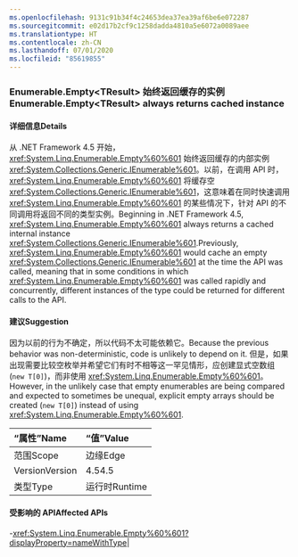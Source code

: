 ```yaml
---
ms.openlocfilehash: 9131c91b34f4c24653dea37ea39af6be6e072287
ms.sourcegitcommit: e02d17b2cf9c1258dadda4810a5e6072a0089aee
ms.translationtype: HT
ms.contentlocale: zh-CN
ms.lasthandoff: 07/01/2020
ms.locfileid: "85619855"
---
```

### <a name="enumerableemptylttresultgt-always-returns-cached-instance"></a><span data-ttu-id="0fac5-101">Enumerable.Empty&lt;TResult&gt; 始终返回缓存的实例</span><span class="sxs-lookup"><span data-stu-id="0fac5-101">Enumerable.Empty&lt;TResult&gt; always returns cached instance</span></span>

#### <a name="details"></a><span data-ttu-id="0fac5-102">详细信息</span><span class="sxs-lookup"><span data-stu-id="0fac5-102">Details</span></span>

<span data-ttu-id="0fac5-103">从 .NET Framework 4.5 开始，<xref:System.Linq.Enumerable.Empty%60%601> 始终返回缓存的内部实例 <xref:System.Collections.Generic.IEnumerable%601>。以前，在调用 API 时，<xref:System.Linq.Enumerable.Empty%60%601> 将缓存空 <xref:System.Collections.Generic.IEnumerable%601>，这意味着在同时快速调用 <xref:System.Linq.Enumerable.Empty%60%601> 的某些情况下，针对 API 的不同调用将返回不同的类型实例。</span><span class="sxs-lookup"><span data-stu-id="0fac5-103">Beginning in .NET Framework 4.5, <xref:System.Linq.Enumerable.Empty%60%601> always returns a cached internal instance <xref:System.Collections.Generic.IEnumerable%601>.Previously, <xref:System.Linq.Enumerable.Empty%60%601> would cache an empty <xref:System.Collections.Generic.IEnumerable%601> at the time the API was called, meaning that in some conditions in which <xref:System.Linq.Enumerable.Empty%60%601> was called rapidly and concurrently, different instances of the type could be returned for different calls to the API.</span></span>

#### <a name="suggestion"></a><span data-ttu-id="0fac5-104">建议</span><span class="sxs-lookup"><span data-stu-id="0fac5-104">Suggestion</span></span>

<span data-ttu-id="0fac5-105">因为以前的行为不确定，所以代码不太可能依赖它。</span><span class="sxs-lookup"><span data-stu-id="0fac5-105">Because the previous behavior was non-deterministic, code is unlikely to depend on it.</span></span> <span data-ttu-id="0fac5-106">但是，如果出现需要比较空枚举并希望它们有时不相等这一罕见情形，应创建显式空数组 (<code>new T[0]</code>)，而非使用 <xref:System.Linq.Enumerable.Empty%60%601>。</span><span class="sxs-lookup"><span data-stu-id="0fac5-106">However, in the unlikely case that empty enumerables are being compared and expected to sometimes be unequal, explicit empty arrays should be created (<code>new T[0]</code>) instead of using <xref:System.Linq.Enumerable.Empty%60%601>.</span></span>

| <span data-ttu-id="0fac5-107">“属性”</span><span class="sxs-lookup"><span data-stu-id="0fac5-107">Name</span></span>    | <span data-ttu-id="0fac5-108">“值”</span><span class="sxs-lookup"><span data-stu-id="0fac5-108">Value</span></span>       |
|:--------|:------------|
| <span data-ttu-id="0fac5-109">范围</span><span class="sxs-lookup"><span data-stu-id="0fac5-109">Scope</span></span>   |<span data-ttu-id="0fac5-110">边缘</span><span class="sxs-lookup"><span data-stu-id="0fac5-110">Edge</span></span>|
|<span data-ttu-id="0fac5-111">Version</span><span class="sxs-lookup"><span data-stu-id="0fac5-111">Version</span></span>|<span data-ttu-id="0fac5-112">4.5</span><span class="sxs-lookup"><span data-stu-id="0fac5-112">4.5</span></span>|
|<span data-ttu-id="0fac5-113">类型</span><span class="sxs-lookup"><span data-stu-id="0fac5-113">Type</span></span>|<span data-ttu-id="0fac5-114">运行时</span><span class="sxs-lookup"><span data-stu-id="0fac5-114">Runtime</span></span>

#### <a name="affected-apis"></a><span data-ttu-id="0fac5-115">受影响的 API</span><span class="sxs-lookup"><span data-stu-id="0fac5-115">Affected APIs</span></span>

-<xref:System.Linq.Enumerable.Empty%60%601?displayProperty=nameWithType></li></ul>|
